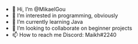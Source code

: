 - 👋 Hi, I’m @MikaelGou
- 👀 I’m interested in programming, obviously
- 🌱 I’m currently learning Java
- 💞️ I’m looking to collaborate on beginner projects
- 📫 How to reach me Discord: Maikh#2240


